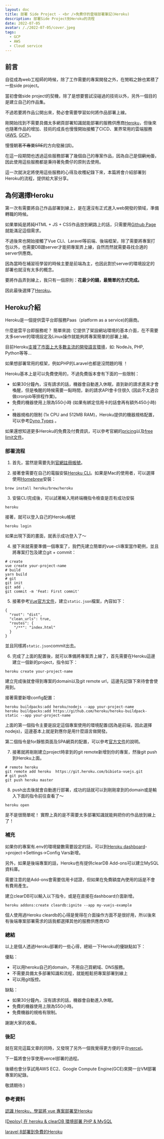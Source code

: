 ```yaml
---
layout: doc
title: 部署 Side Project - <br />免費仔的雲端部署筆記(Heroku)
description: 部署Side Project到Heroku的流程
date: 2022-07-05
avatar: /./2022-07-05/cover.jpeg
tags:
  - GCP
  - AWS
  - Cloud service
---
```


<script setup>
  import ArticleTitle from '@theme/components/ArticleTitle.vue'
  import ScrollToTopBtn from '@theme/components/ScrollToTopBtn.vue'
</script>

<ArticleTitle />

<ScrollToTopBtn />

## 前言
自從成為web工程師的時候，除了工作需要的專案開發之外，在閒暇之餘也累積了一些side project。

當初會做side project的契機，除了是想要嘗試沒碰過的技術以外，另外一個目的是建立自己的作品集。

不過若要將作品公開出來，勢必會需要學習如何將作品部署上線。

剛開始找到不需要具備太多網頁部署知識就能部署的服務供應商[Heroku](https://www.heroku.com/)，但後來也隨著作品的增加、技術的成長也慢慢開始接觸了CICD、業界常用的雲端服務([AWS](https://aws.amazon.com/tw/), [GCP](https://console.cloud.google.com/?hl=zh-TW))。

慢慢朝著<s>不專業SRE</s>的方向發展(誤)。

在這一段期間也透過這些服務部署了幾個自己的專案作品，因為自己是個<s>窮光蛋</s>，因此使用這些服務都是秉持著免費仔的原則去使用。

這一次就決定將使用這些服務的心得及收穫紀錄下來，本篇將會介紹部署到Heroku的流程，提供給大家分享。

## 為何選擇Heroku
第一次有需要將自己作品部署到線上，是在還沒有正式進入web開發的領域，準備轉職的時候。

如果單純是將純HTML + JS + CSS作品放到網路上的話，只需要用[Github Page](https://pages.github.com/)就能滿足這個需求。

不過後來也開始接觸了Vue CLI、Laravel等前端、後端框架，除了需要將專案打包以外，也需要DB跟server才能把專案弄上線，自然而然就需要尋找合適的server供應商。

因為當時在補習班學習的時候主要是前端為主，也因此對於server的環境設定的部署也就沒有太多的概念。

要將作品弄到線上，我只有一個原則：<b>花最少的錢，最簡單的方式完成。</b>

因此最後選擇了[Heroku](https://www.heroku.com/)。

## Heroku介紹
Heroku是一個提供雲平台即服務Paas（platform as a service)的廠商。

什麼是雲平台即服務呢？ 簡單來說: 它提供了架設網站環境的基本介面，在不需要太多server的環境設定及Linux操作就能夠將專案簡單的部署上線。

目前Heroku[支援了市面上大多數主流的開發語言環境](https://www.heroku.com/languages)，如: NodeJs, PHP, Python等等...

如果想部署常用的框架，例如PHP的Laravel也都是沒問題的哦 ！

<ZoomImg src="../../public/2022-07-05/heroku-languages.png" alt="heroku-languages" />

Heroku基本上是可以免費使用的，不過免費版本會有下面的一些限制：

- 如果30分鐘內，沒有請求的話，機器會自動進入休眠，直到新的請求進來才會喚醒，但是喚醒的時候需要一點時間，新的請求API會卡住很久 (因此不太適合做cronjob等排程作業)。
- 免費的機器使用上限為550小時 (如果有綁定信用卡的話會再有額外450小時) 。
- 機器規格的限制 (1x CPU and 512MB RAM)，Heroku提供的機器規格配置，可以參考[Dyno Types](https://devcenter.heroku.com/articles/dyno-types) 。

如果還想知道更多Heroku的免費及付費資訊，可以參考官網的[pricing](https://www.heroku.com/pricing)以及[free limit文件](https://devcenter.heroku.com/articles/limits)。

### 部署流程

1. 首先，當然是需要先到[官網註冊帳號](https://signup.heroku.com/)。

2. 接著會需要在自己的電腦安裝[Heroku CLI](https://devcenter.heroku.com/articles/getting-started-with-nodejs#set-up)。如果是Mac的使用者，可以選擇使用[Homebrew](https://brew.sh/index_zh-tw)安裝：
```
brew install heroku/brew/heroku
```

3. 安裝CLI完成後，可以試著輸入用終端機指令檢查是否有成功安裝
```
heroku
```

接著，就可以登入自己的Heroku帳號
```
heroku login
```

如果出現下面的畫面，就表示成功登入了～
<ZoomImg src="../../public/2022-07-05/heroku-login.png" alt="heroku-login" />

4. 接下來就需要準備一個專案了，我們先建立簡單的vue-cli專案當作範例，並且將專案打包及建立git + commit：
```
# create
vue create your-project-name
# build
yarn build
# git
git init
git add .
git commit -m 'Feat: First commit'
```

5. 接著參考[Vue官方文件](https://cli.vuejs.org/guide/deployment.html#stdlib)，建立`static.json`檔案，內容如下：
```
{
  "root": "dist",
  "clean_urls": true,
  "routes": {
    "/**": "index.html"
  }
}
```

並且同樣將`static.json`commit出去。

6. 完成了上面的配置後，就可以準備將專案弄上線了，首先需要在Heroku這邊建立一個新的project，指令如下：
```
heroku create your-project-name
```
建立完成後就會得到專案的domain以及git remote url，這邊先記錄下來待會會使用到。
<ZoomImg src="../../public/2022-07-05/heroku-project.png" alt="heroku-project" />

接著需要新增config配置：
```
heroku buildpacks:add heroku/nodejs --app your-project-name
heroku buildpacks:add https://github.com/heroku/heroku-buildpack-static --app your-project-name
```
上面的第一個指令主要是設定這個專案使用的環境配置(因為是前端，因此選擇nodejs)，這邊基本上就是對應你是用什麼語言做開發。

第二個指令是for靜態頁面及SPA網頁的配置，可以參考[官方文件](https://elements.heroku.com/buildpacks/heroku/heroku-buildpack-static)的說明。

7. 接著就將剛剛建立project時拿到的git remote新增到你的專案，然後git push到Heroku上面。
```
# remote heroku
git remote add heroku  https://git.heroku.com/bibiota-vuejs.git
# git push
git push heroku master
```

8. push出去後就會自動進行部署，成功的話就可以到剛剛拿到的domain或是輸入下面的指令前往查看了～
```
heroku open
```
<ZoomImg src="../../public/2022-07-05/vue-example.png" alt="vue-example" />
是不是很簡單呢！ 實際上真的是不需要太多部署知識就能夠把你的作品放到線上了！


### 補充

如果你的專案有.env的環境變數需要設定的話，可以到[Heroku dashboard](https://dashboard.heroku.com/apps)->project->Settings->Config Vars新增。
<ZoomImg src="../../public/2022-07-05/heroku-config.png" alt="heroku-config" />

另外，如果是後端專案的話，Heroku也有提供clearDB Add-ons可以建立MySQL資料庫。

需要注意的是Add-ons會需要信用卡認證，但如果在免費額度內使用的話是不會有費用產生。

建立clearDB可以輸入以下指令，或是在直接在dashboard介面新增。

```
heroku addons:create cleardb:ignite --app my-vuejs-example
```

個人使用過Heroku cleardb的心得是覺得在介面操作方面不是很好用，所以後來有後端專案部署需求的話我都選擇其他的服務供應商XD

### 總結
以上是個人透過Heroku部署的一些心得，總結一下Heroku的優缺點如下：

優點：
- 可以用heroku自己的domain，不用自己買網域、DNS服務。
- 不需要具備太多部署知識和流程，就能輕鬆把專案部署到線上
- 可以用git版控。

缺點：
- 如果30分鐘內，沒有請求的話，機器會自動進入休眠。
- 免費的機器使用上限為550小時。
- 免費機器的規格有限制。

謝謝大家的收看。

### 後記

就在寫完這篇文章的同時，又發現了另外一個我覺得更方便的平台[vercel](https://vercel.com/)。

下一篇將會分享使用vercel部署的過程。

後續也會分享試用AWS EC2、Google Compute Engine(GCE)來開一台VM部署專案的紀錄。

敬請期待:)
### 參考資料

[認識 Heroku，學習將 vue 專案部署至Heroku](https://medium.com/unalai/%E8%AA%8D%E8%AD%98-heroku-%E5%AD%B8%E7%BF%92%E5%B0%87-vue-%E5%B0%88%E6%A1%88%E9%83%A8%E7%BD%B2%E8%87%B3heroku-4f5d8bd9b8e2)

[[Deploy] 在 heroku & clearDB 環境部署 PHP & MySQL](https://medium.com/take-a-day-off/deploy-%E5%9C%A8-heroku-cleardb-%E7%92%B0%E5%A2%83%E9%83%A8%E7%BD%B2-php-mysql-2529a5f5844e)

[laravel 8部署到免費的Heroku](https://ithelp.ithome.com.tw/articles/10255241)